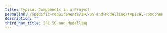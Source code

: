 ```yaml
---
title: Typical Components in a Project
permalink: /specific-requirements/IFC-SG-and-Modelling/typical-components/
description: ""
third_nav_title: IFC SG and Modelling
---
```

